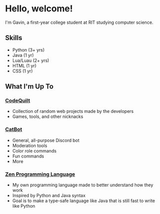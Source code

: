 # Hello, welcome!
I'm Gavin, a first-year college student at RIT studying computer science.


## Skills
* Python (3+ yrs)
* Java (1 yr)
* Lua/Luau (2+ yrs)
* HTML (1 yr)
* CSS (1 yr)


## What I'm Up To
### [CodeQuilt](https://github.com/justianisdev/CodeQuilt)
* Collection of random web projects made by the developers
* Games, tools, and other nicknacks

### [CatBot](https://github.com/Zentiph/CatBot)
* General, all-purpose Discord bot
* Moderation tools
* Color role commands
* Fun commands
* More

### [Zen Programming Language](https://github.com/Zentiph/Zen)
* My own programming language made to better understand how they work
* Inspired by Python and Java syntax
* Goal is to make a type-safe language like Java that is still fast to write like Python
